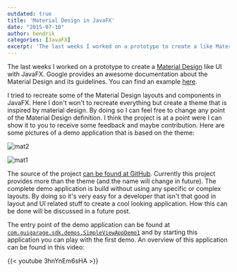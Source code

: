 ```yaml
---
outdated: true
title: 'Material Design in JavaFX'
date: "2015-07-10"
author: hendrik
categories: [JavaFX]
excerpt: 'The last weeks I worked on a prototype to create a like Material Design UI with JavaFX. This post introduces the theme.'
---
```

The last weeks I worked on a prototype to create a [Material Design](https://www.google.com/design/spec/material-design/introduction.html) like UI with JavaFX. Google provides an awesome documentation about the Material Design and its guidelines. You can find an example [here](https://www.google.com/design/spec/layout/metrics-keylines.html#metrics-keylines-keylines-spacing).

I tried to recreate some of the Material Design layouts and components in JavaFX. Here I don't won't to recreate everything but create a theme that is inspired by material design. By doing so I can feel free to change any point of the Material Design definition. I think the project is at a point were I can show it to you to receive some feedback and maybe contribution. Here are some pictures of a demo application that is based on the theme:

![mat2](/posts/guigarage-legacy/mat2-1024x819.png)

![mat1](/posts/guigarage-legacy/mat1-711x1024.png)

The source of the project [can be found at GitHub](https://github.com/guigarage/sdkfx/tree/master). Currently this project provides more than the theme (and the name will change in future). The complete demo application is build without using any specific or complex layouts. By doing so it's very easy for a developer that isn't that good in layout and UI related stuff to create a cool looking application. How this can be done will be discussed in a future post.

The entry point of the demo application can be found at [`com.guigarage.sdk.demos.SimpleViewAppDemo1`](https://github.com/guigarage/sdkfx/blob/master/src/main/java/com/guigarage/sdk/demos/SimpleViewAppDemo1.java) and by starting this application you can play with the first demo. An overview of this application can be found in this video:

{{< youtube 3hnYnEm6sHA >}}
